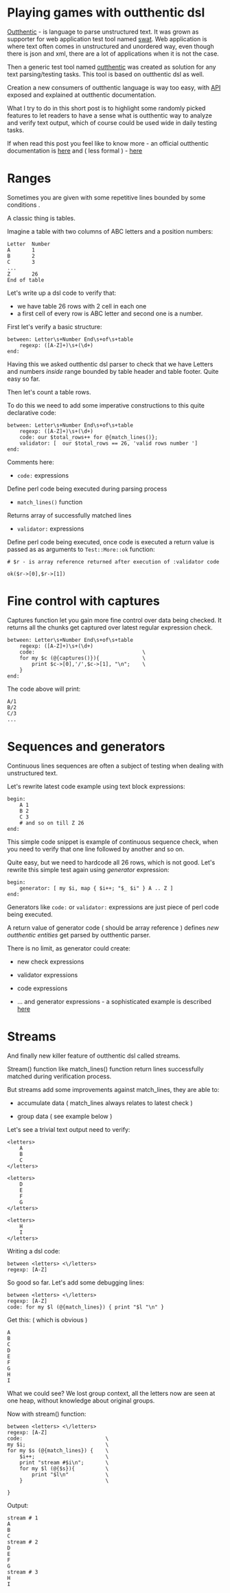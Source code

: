 # Playing games with outthentic dsl

[Outthentic](https://github.com/melezhik/outthentic-dsl) - is language to parse unstructured text. 
It was grown as supporter for web application test tool named [swat](https://github.com/melezhik/swat).
Web application is where text often comes in unstructured and unordered way, even though there is json and
xml, there are a lot of applications when it is not the case.


Then a generic test tool named [outthentic](https://github.com/melezhik/outthentic) was created
as solution for any text parsing/testing tasks. This tool is based on outthentic dsl as well.

Creation a new consumers of outthentic language is way too easy, with [API](https://github.com/melezhik/outthentic-dsl#parser-api) exposed and explained at
outthentic documentation.

What I try to do in this short post is to highlight some randomly picked features to let readers to have a sense what is
outthentic way to analyze and verify text output, which of course could be used wide in daily testing tasks.

If when read this post you feel like to know more - an official outthentic documentation is [here](https://github.com/melezhik/outthentic-dsl)
and ( less formal ) - [here](https://github.com/melezhik/outthentic-dsl/blob/master/intro.md)


# Ranges 

Sometimes you are given with some repetitive lines bounded by some conditions .

A classic thing is tables.

Imagine a table with two columns of ABC letters and a position numbers:

    Letter  Number
    A       1
    B       2
    C       3
    ...
    Z       26
    End of table

Let's write up a dsl code to verify that:

* we have table 26 rows with 2 cell in each one
* a first cell of every row is ABC letter and second one is a number.

First let's verify a basic structure:


    between: Letter\s+Number End\s+of\s+table
        regexp: ([A-Z]+)\s+(\d+)
    end:

Having this we asked outthentic dsl parser to check that we have Letters and numbers _inside_ range bounded by 
table header and table footer. Quite easy so far.


Then let's count a table rows.

To do this we need to add some imperative constructions to this quite declarative code:



    between: Letter\s+Number End\s+of\s+table
        regexp: ([A-Z]+)\s+(\d+)
        code: our $total_rows++ for @{match_lines()};
        validator: [  our $total_rows == 26, 'valid rows number ']
    end:

Comments here:

* `code:` expressions 

Define perl code being executed during parsing process

* `match_lines()` function 

Returns array of successfully matched lines 

* `validator:` expressions 

Define perl code being executed, once code is executed a return value is passed as  as arguments to 
`Test::More::ok` function:

    # $r - is array reference returned after execution of :validator code 

    ok($r->[0],$r->[1])


# Fine control with captures

Captures function let you gain more fine control over data being checked. It returns 
all the chunks get captured over latest regular expression check.


    between: Letter\s+Number End\s+of\s+table
        regexp: ([A-Z]+)\s+(\d+)
        code:                                   \
        for my $c (@{captures()}){              \
            print $c->[0],'/',$c->[1], "\n";    \
        }
    end:


The code above will print:


    A/1
    B/2
    C/3
    ...


# Sequences and generators

Continuous lines sequences are often a subject of testing when dealing with unstructured text.

Let's rewrite latest code example using text block expressions:


    begin:
        A 1
        B 2
        C 3
        # and so on till Z 26
    end:

This simple code snippet is example of continuous sequence check, when you need to verify that one line followed by another and so on.

Quite easy, but we need to hardcode all 26 rows, which is not good. Let's rewrite this simple test again using _generator_ expression:


    begin:
        generator: [ my $i, map { $i++; "$_ $i" } A .. Z ]
    end:


Generators like `code:` or `validator:` expressions are just piece of perl code being executed.

A return value of generator code ( should be array reference ) defines _new outthentic entities_ get parsed by outthentic parser.

There is no limit, as generator could create:

* new check expressions

* validator expressions

* code expressions

* ... and generator expressions - a sophisticated  example is  described [here](https://github.com/melezhik/outthentic-dsl#generators)


# Streams

And finally new killer feature of outthentic dsl called streams.

Stream() function like match_lines() function return lines successfully matched during verification process.

But streams add some improvements against match_lines, they are able to:

* accumulate data ( match_lines always relates to latest check  )

* group data  ( see example below )


Let's see a trivial text output need to verify:

    <letters>
        A
        B
        C
    </letters>

    <letters>
        D
        E
        F
        G
    </letters>

    <letters>
        H
        I
    </letters>
    

Writing a dsl code:


    between <letters> <\/letters>
    regexp: [A-Z]

So good so far. Let's add some debugging lines:

    between <letters> <\/letters>
    regexp: [A-Z]
    code: for my $l (@{match_lines}) { print "$l "\n" }


Get this: ( which is obvious )

    A
    B
    C
    D
    E
    F
    G
    H
    I

What we could see? We lost group context, all the letters now are seen at one heap, without knowledge about original groups.

Now with stream() function:

    between <letters> <\/letters>
    regexp: [A-Z]
    code:                           \
    my $i;                          \
    for my $s (@{match_lines}) {    \
        $i++;                       \
        print "stream #$i\n";       \
        for my $l (@{$s}){          \
            print "$l\n"            \
        }                           \       
     
    }


Output:

    stream # 1
    A
    B
    C
    stream # 2
    D
    E
    F
    G
    stream # 3
    H
    I






